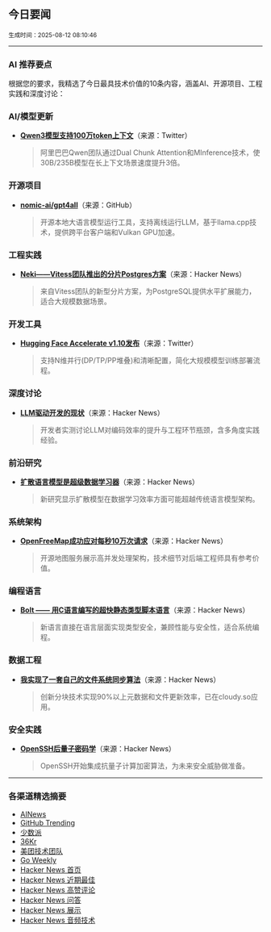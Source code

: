 ## 今日要闻

<sub> 生成时间：2025-08-12 08:10:46</sub>


---

### AI 推荐要点

根据您的要求，我精选了今日最具技术价值的10条内容，涵盖AI、开源项目、工程实践和深度讨论：

### AI/模型更新
- **[Qwen3模型支持100万token上下文](https://twitter.com/Alibaba_Qwen/status/1953760230141309354)**（来源：Twitter）  
  > 阿里巴巴Qwen团队通过Dual Chunk Attention和MInference技术，使30B/235B模型在长上下文场景速度提升3倍。

### 开源项目
- **[nomic-ai/gpt4all](https://github.com/nomic-ai/gpt4all)**（来源：GitHub）  
  > 开源本地大语言模型运行工具，支持离线运行LLM，基于llama.cpp技术，提供跨平台客户端和Vulkan GPU加速。

### 工程实践
- **[Neki——Vitess团队推出的分片Postgres方案](https://news.ycombinator.com/item?id=44867374)**（来源：Hacker News）  
  > 来自Vitess团队的新型分片方案，为PostgreSQL提供水平扩展能力，适合大规模数据场景。

### 开发工具
- **[Hugging Face Accelerate v1.10发布](https://twitter.com/m_sirovatka/status/1953800134598569987)**（来源：Twitter）  
  > 支持N维并行(DP/TP/PP堆叠)和清晰配置，简化大规模模型训练部署流程。

### 深度讨论
- **[LLM驱动开发的现状](https://news.ycombinator.com/item?id=44847741)**（来源：Hacker News）  
  > 开发者实测讨论LLM对编码效率的提升与工程环节瓶颈，含多角度实践经验。

### 前沿研究
- **[扩散语言模型是超级数据学习器](https://news.ycombinator.com/item?id=44856101)**（来源：Hacker News）  
  > 新研究显示扩散模型在数据学习效率方面可能超越传统语言模型架构。

### 系统架构
- **[OpenFreeMap成功应对每秒10万次请求](https://news.ycombinator.com/item?id=44846318)**（来源：Hacker News）  
  > 开源地图服务展示高并发处理架构，技术细节对后端工程师具有参考价值。

### 编程语言
- **[Bolt —— 用C语言编写的超快静态类型脚本语言](https://news.ycombinator.com/item?id=44856935)**（来源：Hacker News）  
  > 新语言直接在语言层面实现类型安全，兼顾性能与安全性，适合系统编程。

### 数据工程
- **[我实现了一套自己的文件系统同步算法](https://news.ycombinator.com/item?id=44856037)**（来源：Hacker News）  
  > 创新分块技术实现90%以上元数据和文件更新效率，已在cloudy.so应用。

### 安全实践
- **[OpenSSH后量子密码学](https://news.ycombinator.com/item?id=44863242)**（来源：Hacker News）  
  > OpenSSH开始集成抗量子计算加密算法，为未来安全威胁做准备。

---

### 各渠道精选摘要
- [AINews](./ai_news_summary_2025-08-12.md)
- [GitHub Trending](./github_trending_2025-08-12.md)
- [少数派](./shaoshupai_2025-08-12.md)
- [36Kr](./36kr_summary_2025-08-12.md)
- [美团技术团队](./meituan_2025-08-12.md)
- [Go Weekly](./go_weekly_2025-08-12.md)
- [Hacker News 首页](./hacker_news_frontpage_2025-08-12.md)
- [Hacker News 近期最佳](./hacker_news_best_2025-08-12.md)
- [Hacker News 高赞评论](./hacker_news_top_comments_2025-08-12.md)
- [Hacker News 问答](./hacker_news_ask_2025-08-12.md)
- [Hacker News 展示](./hacker_news_show_2025-08-12.md)
- [Hacker News 音频技术](./hacker_news_audio_tech_2025-08-12.md)